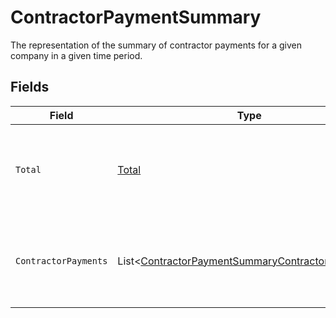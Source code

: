# ContractorPaymentSummary

The representation of the summary of contractor payments for a given company in a given time period.


## Fields

| Field                                                                                                                     | Type                                                                                                                      | Required                                                                                                                  | Description                                                                                                               |
| ------------------------------------------------------------------------------------------------------------------------- | ------------------------------------------------------------------------------------------------------------------------- | ------------------------------------------------------------------------------------------------------------------------- | ------------------------------------------------------------------------------------------------------------------------- |
| `Total`                                                                                                                   | [Total](../../Models/Components/Total.md)                                                                                 | :heavy_minus_sign:                                                                                                        | The wage and reimbursement totals for all contractor payments within a given time period.                                 |
| `ContractorPayments`                                                                                                      | List<[ContractorPaymentSummaryContractorPayments](../../Models/Components/ContractorPaymentSummaryContractorPayments.md)> | :heavy_minus_sign:                                                                                                        | The individual contractor payments, within a given time period, grouped by contractor.                                    |
